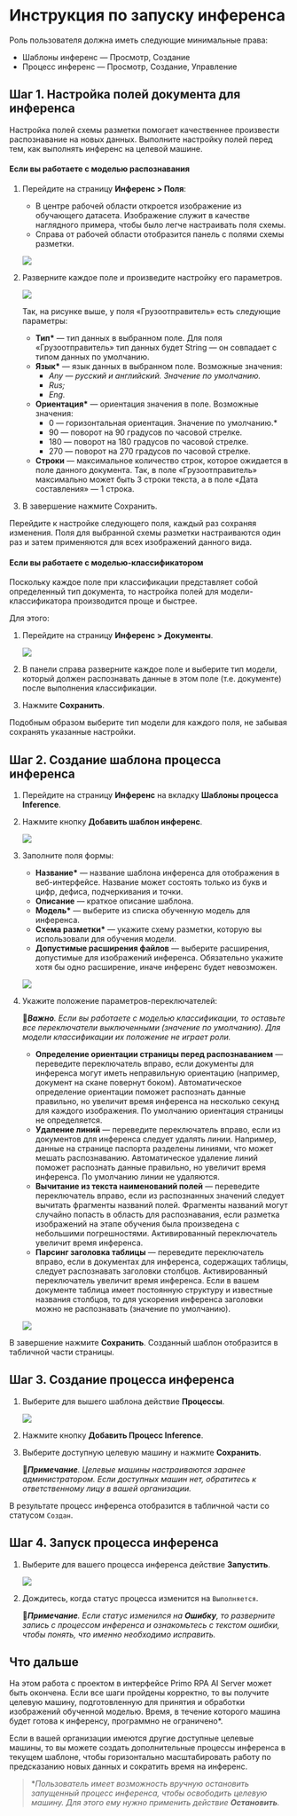 # Инструкция по запуску инференса

Роль пользователя должна иметь следующие минимальные права: 
* Шаблоны инференс — Просмотр, Создание
* Процесс инференс — Просмотр, Создание, Управление

## Шаг 1. Настройка полей документа для инференса

Настройка полей схемы разметки помогает качественнее произвести распознавание на новых данных. Выполните настройку полей перед тем, как выполнять инференс на целевой машине.

#### Если вы работаете с моделью распознавания
1. Перейдите на страницу **Инференс > Поля**:
   * В центре рабочей области откроется изображение из обучающего датасета. Изображение служит в качестве наглядного примера, чтобы было легче настраивать поля схемы.
   * Справа от рабочей области отобразится панель с полями схемы разметки.

   ![](<../../../../.gitbook/assets1/primo-ai/user-guide/tab-fields-inf.png>)
   
1. Разверните каждое поле и произведите настройку его параметров.

   ![](<../../../../.gitbook/assets1/primo-ai/user-guide/parameters-field-inf.png>)

   Так, на рисунке выше, у поля «Грузоотправитель» есть следующие параметры:
   * **Тип\*** — тип данных в выбранном поле. Для поля «Грузоотправитель» тип данных будет String — он совпадает с типом данных по умолчанию.
   * **Язык\*** — язык данных в выбранном поле. Возможные значения:
     * *Any — русский и английский. Значение по умолчанию.*
     * *Rus;*
     * *Eng.*
   * **Ориентация\*** — ориентация значения в поле. Возможные значения:
     * 0 — горизонтальная ориентация. Значение по умолчанию.*
     * 90 — поворот на 90 градусов по часовой стрелке.
     * 180 — поворот на 180 градусов по часовой стрелке.
     * 270 — поворот на 270 градусов по часовой стрелке.
   * **Строки** — максимальное количество строк, которое ожидается в поле данного документа. Так, в поле «Грузоотправитель» максимально может быть 3 строки текста, а в поле «Дата составления»  — 1 строка. 
1. В завершение нажмите Сохранить.

Перейдите к настройке следующего поля, каждый раз сохраняя изменения. Поля для выбранной схемы разметки настраиваются один раз и затем применяются для всех изображений данного вида.


#### Если вы работаете с моделью-классификатором
Поскольку каждое поле при классификации представляет собой определенный тип документа, то настройка полей для модели-классификатора производится проще и быстрее.

Для этого:
1. Перейдите на страницу **Инференс > Документы**.

   ![](<../../../../.gitbook/assets1/primo-ai/user-guide/tab-doc-in-inference.png>)

1. В панели справа разверните каждое поле и выберите тип модели, который должен распознавать данные в этом поле (т.е. документе) после выполнения классификации.
1. Нажмите **Сохранить**.

Подобным образом выберите тип модели для каждого поля, не забывая сохранять указанные настройки. 


## Шаг 2. Создание шаблона процесса инференса

1. Перейдите на страницу **Инференс** на вкладку **Шаблоны процесса Inference**.
1. Нажмите кнопку **Добавить шаблон инференс**.

   ![](<../../../../.gitbook/assets1/primo-ai/class-add-inftemplate.png>)

1. Заполните поля формы:
   * **Название\*** — название шаблона инференса для отображения в веб-интерфейсе. Название может состоять только из букв и цифр, дефиса, подчеркивания и точки.
   * **Описание** — краткое описание шаблона.
   * **Модель\*** — выберите из списка обученную модель для инференса.
   * **Схема разметки\*** — укажите схему разметки, которую вы использовали для обучения модели.
   * **Допустимые расширения файлов** — выберите расширения, допустимые для изображений инференса. Обязательно укажите хотя бы одно расширение, иначе инференс будет невозможен. 

   ![](<../../../../.gitbook/assets1/primo-ai/user-guide/inference-template-form-1.png>)

1. Укажите положение параметров-переключателей:

   :large_orange_diamond:***Важно**. Если вы работаете с моделью классификации, то оставьте все переключатели выключенными (значение по умолчанию). Для модели классификации их положение не играет роли.*

    * **Определение ориентации страницы перед распознаванием** — переведите переключатель вправо, если документы для инференса могут иметь неправильную ориентацию (например, документ на скане повернут боком). Автоматическое определение ориентации поможет распознать данные правильно, но увеличит время инференса на несколько секунд для каждого изображения. По умолчанию ориентация страницы не определяется.
   * **Удаление линий** — переведите переключатель вправо, если из документов для инференса следует удалять линии. Например, данные на странице паспорта разделены линиями, что может мешать распознаванию. Автоматическое удаление линий поможет распознать данные правильно, но увеличит время инференса. По умолчанию линии не удаляются.
   * **Вычитание из текста наименований полей** — переведите переключатель вправо, если из распознанных значений следует вычитать фрагменты названий полей. Фрагменты названий могут случайно попасть в область для распознавания, если разметка изображений на этапе обучения была произведена с небольшими погрешностями. Активированный переключатель увеличит время инференса.
   * **Парсинг заголовка таблицы** — переведите переключатель вправо, если в документах для инференса, содержащих таблицы, следует распознавать заголовки столбцов. Активированный переключатель увеличит время инференса. Если в вашем документе таблица имеет постоянную структуру и известные названия столбцов, то для ускорения инференса заголовки можно не распознавать (значение по умолчанию).

   ![](<../../../../.gitbook/assets1/primo-ai/user-guide/inference-template-form-2.png>)

В завершение нажмите **Сохранить**. Созданный шаблон отобразится в табличной части страницы.


## Шаг 3. Создание процесса инференса

1. Выберите для вышего шаблона действие **Процессы**.

   ![](<../../../../.gitbook/assets1/primo-ai/class-goto-infprocess.png>)

1. Нажмите кнопку **Добавить Процесс Inference**.
1. Выберите доступную целевую машину и нажмите **Сохранить**.

    :large_blue_diamond:***Примечание**. Целевые машины настраиваются заранее администратором. Если доступных машин нет, обратитесь к ответственному лицу в вашей организации.*

В результате процесс инференса отобразится в табличной части со статусом `Создан`.


## Шаг 4. Запуск процесса инференса

1. Выберите для вашего процесса инференса действие **Запустить**.

   ![](<../../../../.gitbook/assets1/primo-ai/class-run-inferece-process.png>)

1. Дождитесь, когда статус процесса изменится на `Выполняется`. 

   :large_orange_diamond:***Примечание**. Если статус изменился на **Ошибку**, то разверните запись с процессом инференса и ознакомьтесь с текстом ошибки, чтобы понять, что именно необходимо исправить.*

## Что дальше

На этом работа с проектом в интерфейсе Primo RPA AI Server может быть окончена. Если все шаги пройдены корректно, то вы получите целевую машину, подготовленную для принятия и обработки изображений обученной моделью. Время, в течение которого машина будет готова к инференсу, программно не ограничено\*. 

Если в вашей организации имеются другие доступные целевые машины, то вы можете создать дополнительные процессы инференса в текущем шаблоне, чтобы горизонтально масштабировать работу по предсказанию новых данных и сократить время на инференс.

> \**Пользователь имеет возможность вручную остановить запущенный процесс инференса, чтобы освободить целевую машину. Для этого ему нужно применить действие **Остановить**.*



